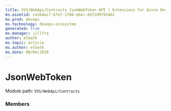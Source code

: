 ```yaml
---
title: VSS/WebApi/Contracts JsonWebToken API | Extensions for Azure DevOps Services
ms.assetid: ce564ac7-bfef-1768-ebec-def2d9793402
ms.prod: devops
ms.technology: devops-ecosystem
generated: true
ms.manager: jillfra
author: elbatk
ms.topic: article
ms.author: elbatk
ms.date: 08/04/2016
---
```


# JsonWebToken

Module path: `VSS/WebApi/Contracts`


### Members

